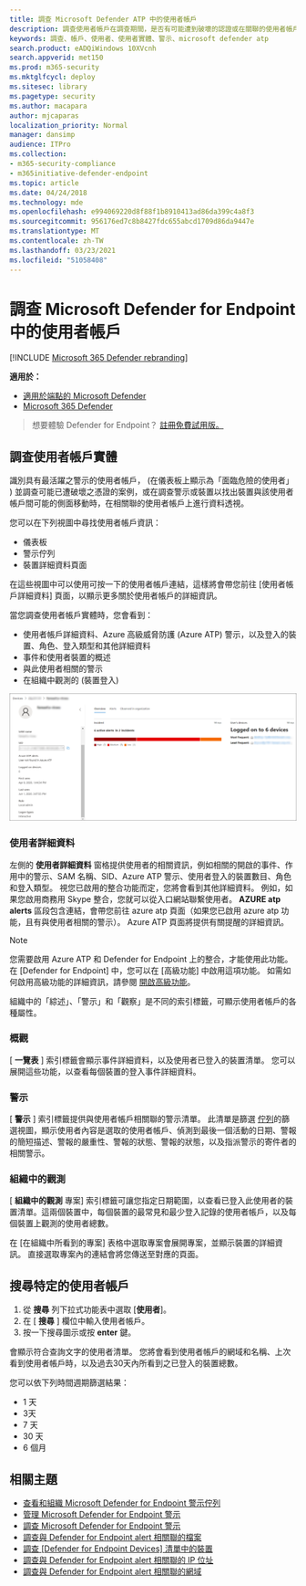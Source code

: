 ```yaml
---
title: 調查 Microsoft Defender ATP 中的使用者帳戶
description: 調查使用者帳戶在調查期間，是否有可能遭到破壞的認證或在關聯的使用者帳戶上轉動。
keywords: 調查、帳戶、使用者、使用者實體、警示、microsoft defender atp
search.product: eADQiWindows 10XVcnh
search.appverid: met150
ms.prod: m365-security
ms.mktglfcycl: deploy
ms.sitesec: library
ms.pagetype: security
ms.author: macapara
author: mjcaparas
localization_priority: Normal
manager: dansimp
audience: ITPro
ms.collection:
- m365-security-compliance
- m365initiative-defender-endpoint
ms.topic: article
ms.date: 04/24/2018
ms.technology: mde
ms.openlocfilehash: e994069220d8f88f1b8910413ad86da399c4a8f3
ms.sourcegitcommit: 956176ed7c8b8427fdc655abcd1709d86da9447e
ms.translationtype: MT
ms.contentlocale: zh-TW
ms.lasthandoff: 03/23/2021
ms.locfileid: "51058408"
---
```

# <a name="investigate-a-user-account-in-microsoft-defender-for-endpoint"></a>調查 Microsoft Defender for Endpoint 中的使用者帳戶

[!INCLUDE [Microsoft 365 Defender rebranding](../../includes/microsoft-defender.md)]

**適用於：**
- [適用於端點的 Microsoft Defender](https://go.microsoft.com/fwlink/p/?linkid=2146631)
- [Microsoft 365 Defender](https://go.microsoft.com/fwlink/?linkid=2118804)


>想要體驗 Defender for Endpoint？ [註冊免費試用版。](https://www.microsoft.com/microsoft-365/windows/microsoft-defender-atp?ocid=docs-wdatp-investigatgeuser-abovefoldlink)

## <a name="investigate-user-account-entities"></a>調查使用者帳戶實體

識別具有最活躍之警示的使用者帳戶， (在儀表板上顯示為「面臨危險的使用者」 ) 並調查可能已遭破壞之憑證的案例，或在調查警示或裝置以找出裝置與該使用者帳戶間可能的側面移動時，在相關聯的使用者帳戶上進行資料透視。

您可以在下列視圖中尋找使用者帳戶資訊：

- 儀表板
- 警示佇列
- 裝置詳細資料頁面

在這些視圖中可以使用可按一下的使用者帳戶連結，這樣將會帶您前往 [使用者帳戶詳細資料] 頁面，以顯示更多關於使用者帳戶的詳細資訊。

當您調查使用者帳戶實體時，您會看到：

- 使用者帳戶詳細資料、Azure 高級威脅防護 (Azure ATP) 警示，以及登入的裝置、角色、登入類型和其他詳細資料
- 事件和使用者裝置的概述
- 與此使用者相關的警示
- 在組織中觀測的 (裝置登入) 

![使用者帳戶實體詳細資料頁面的圖像](images/atp-user-details-view.png)

### <a name="user-details"></a>使用者詳細資料

左側的 **使用者詳細資料** 窗格提供使用者的相關資訊，例如相關的開啟的事件、作用中的警示、SAM 名稱、SID、Azure ATP 警示、使用者登入的裝置數目、角色和登入類型。 視您已啟用的整合功能而定，您將會看到其他詳細資料。 例如，如果您啟用商務用 Skype 整合，您就可以從入口網站聯繫使用者。 **AZURE atp alerts** 區段包含連結，會帶您前往 azure atp 頁面（如果您已啟用 azure atp 功能，且有與使用者相關的警示）。 Azure ATP 頁面將提供有關提醒的詳細資訊。

>[!NOTE]
>您需要啟用 Azure ATP 和 Defender for Endpoint 上的整合，才能使用此功能。 在 [Defender for Endpoint] 中，您可以在 [高級功能] 中啟用這項功能。 如需如何啟用高級功能的詳細資訊，請參閱 [開啟高級功能](advanced-features.md)。

組織中的「綜述」、「警示」和「觀察」是不同的索引標籤，可顯示使用者帳戶的各種屬性。

### <a name="overview"></a>概觀

[ **一覽表** ] 索引標籤會顯示事件詳細資料，以及使用者已登入的裝置清單。 您可以展開這些功能，以查看每個裝置的登入事件詳細資料。

### <a name="alerts"></a>警示

[ **警示** ] 索引標籤提供與使用者帳戶相關聯的警示清單。 此清單是篩選 [佇列](alerts-queue.md)的篩選視圖，顯示使用者內容是選取的使用者帳戶、偵測到最後一個活動的日期、警報的簡短描述、警報的嚴重性、警報的狀態、警報的狀態，以及指派警示的寄件者的相關警示。

### <a name="observed-in-organization"></a>組織中的觀測

[ **組織中的觀測** 專案] 索引標籤可讓您指定日期範圍，以查看已登入此使用者的裝置清單。這兩個裝置中，每個裝置的最常見和最少登入記錄的使用者帳戶，以及每個裝置上觀測的使用者總數。

在 [在組織中所看到的專案] 表格中選取專案會展開專案，並顯示裝置的詳細資訊。 直接選取專案內的連結會將您傳送至對應的頁面。

## <a name="search-for-specific-user-accounts"></a>搜尋特定的使用者帳戶

1. 從 **搜尋** 列下拉式功能表中選取 [**使用者**]。
2. 在 [ **搜尋** ] 欄位中輸入使用者帳戶。
3. 按一下搜尋圖示或按 **enter** 鍵。

會顯示符合查詢文字的使用者清單。 您將會看到使用者帳戶的網域和名稱、上次看到使用者帳戶時，以及過去30天內所看到之已登入的裝置總數。

您可以依下列時間週期篩選結果：

- 1 天
- 3天
- 7 天
- 30 天
- 6 個月

## <a name="related-topics"></a>相關主題

- [查看和組織 Microsoft Defender for Endpoint 警示佇列](alerts-queue.md)
- [管理 Microsoft Defender for Endpoint 警示](manage-alerts.md)
- [調查 Microsoft Defender for Endpoint 警示](investigate-alerts.md)
- [調查與 Defender for Endpoint alert 相關聯的檔案](investigate-files.md)
- [調查 [Defender for Endpoint Devices] 清單中的裝置](investigate-machines.md)
- [調查與 Defender for Endpoint alert 相關聯的 IP 位址](investigate-ip.md)
- [調查與 Defender for Endpoint alert 相關聯的網域](investigate-domain.md)

